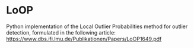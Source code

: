 # LoOP
Python implementation of the Local Outlier Probabilities method for outlier detection,
formulated in the following article: https://www.dbs.ifi.lmu.de/Publikationen/Papers/LoOP1649.pdf

